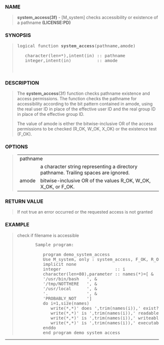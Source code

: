 <?
<body>
  <div id="Container">
    <div id="Content">
      <div class="c5"></div><a name="0"></a>

      <h3><a name="0">NAME</a></h3>

      <blockquote>
        <b>system_access(3f)</b> - [M_system] checks accessibility or existence of a pathname <b>(LICENSE:PD)</b>
      </blockquote><a name="contents" id="contents"></a> <a name="6"></a>

      <h3><a name="6">SYNOPSIS</a></h3>

      <blockquote>
        <pre>
logical function <b>system_access</b>(pathname,amode)
<br />   character(len=*),intent(in) :: pathname
   integer,intent(in)          :: amode
<br />
</pre>
      </blockquote><a name="2"></a>

      <h3><a name="2">DESCRIPTION</a></h3>

      <blockquote>
        <p>The <b>system_access</b>(3f) function checks pathname existence and access permissions. The function checks the pathname for accessibility
        according to the bit pattern contained in amode, using the real user ID in place of the effective user ID and the real group ID in place of the
        effective group ID.</p>

        <p>The value of amode is either the bitwise-inclusive OR of the access permissions to be checked (R_OK, W_OK, X_OK) or the existence test
        (F_OK).</p>
      </blockquote><a name="3"></a>

      <h3><a name="3">OPTIONS</a></h3>

      <blockquote>
        <table cellpadding="3">
          <tr valign="top">
            <td class="c6" colspan="2">pathname</td>
          </tr>

          <tr valign="top">
            <td width="6%"></td>

            <td>a character string representing a directory pathname. Trailing spaces are ignored.</td>
          </tr>

          <tr valign="top">
            <td class="c6" width="6%" nowrap="nowrap">amode</td>

            <td valign="bottom">bitwise-inclusive OR of the values R_OK, W_OK, X_OK, or F_OK.</td>
          </tr>
        </table>
      </blockquote><a name="4"></a>

      <h3><a name="4">RETURN VALUE</a></h3>

      <blockquote>
        If not true an error occurred or the requested access is not granted
      </blockquote><a name="5"></a>

      <h3><a name="5">EXAMPLE</a></h3>

      <blockquote>
        check if filename is accessible
        <pre>
       Sample program:
<br />          program demo_system_access
          Use M_system, only : system_access, F_OK, R_OK, W_OK, X_OK
          implicit none
          integer                     :: i
          character(len=80),parameter :: names(*)=[ &amp;
          '/usr/bin/bash   ', &amp;
          '/tmp/NOTTHERE   ', &amp;
          '/usr/local      ', &amp;
          '.               ', &amp;
          'PROBABLY_NOT    ']
          do i=1,size(names)
             write(*,*)' does ',trim(names(i)),' exist?    ', system_access(names(i),F_OK)
             write(*,*)' is ',trim(names(i)),' readable?     ', system_access(names(i),R_OK)
             write(*,*)' is ',trim(names(i)),' writeable?    ', system_access(names(i),W_OK)
             write(*,*)' is ',trim(names(i)),' executable?   ', system_access(names(i),X_OK)
          enddo
          end program demo_system_access
</pre>
      </blockquote>
      <hr />
    </div>
  </div>
</body>
